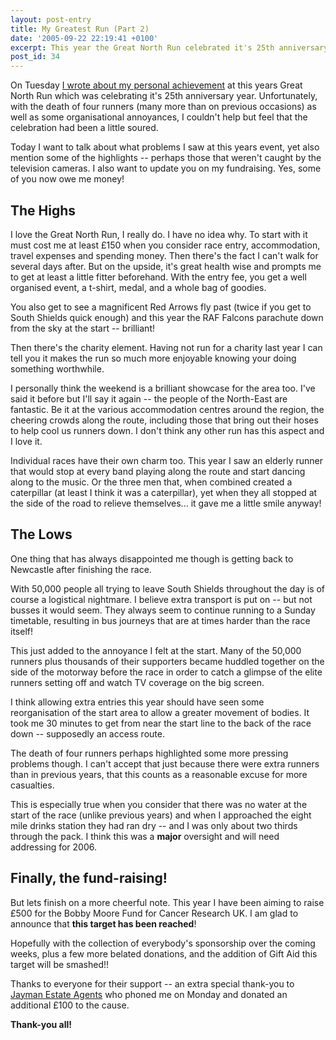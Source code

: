 ```yaml
---
layout: post-entry
title: My Greatest Run (Part 2)
date: '2005-09-22 22:19:41 +0100'
excerpt: This year the Great North Run celebrated it's 25th anniversary. Unfortunately the death of 4 runners and some organisational difficulties, the celebration felt a little soured.
post_id: 34
---
```

On Tuesday [I wrote about my personal achievement][1] at this years Great North Run which was celebrating it's 25th anniversary year. Unfortunately, with the death of four runners (many more than on previous occasions) as well as some organisational annoyances, I couldn't help but feel that the celebration had been a little soured.

Today I want to talk about what problems I saw at this years event, yet also mention some of the highlights -- perhaps those that weren't caught by the television cameras. I also want to update you on my fundraising. Yes, some of you now owe me money!

## The Highs
I love the Great North Run, I really do. I have no idea why. To start with it must cost me at least £150 when you consider race entry, accommodation, travel expenses and spending money. Then there's the fact I can't walk for several days after. But on the upside, it's great health wise and prompts me to get at least a little fitter beforehand. With the entry fee, you get a well organised event, a t-shirt, medal, and a whole bag of goodies.

You also get to see a magnificent Red Arrows fly past (twice if you get to South Shields quick enough) and this year the RAF Falcons parachute down from the sky at the start -- brilliant!

Then there's the charity element. Having not run for a charity last year I can tell you it makes the run so much more enjoyable knowing your doing something worthwhile.

I personally think the weekend is a brilliant showcase for the area too. I've said it before but I'll say it again -- the people of the North-East are fantastic. Be it at the various accommodation centres around the region, the cheering crowds along the route, including those that bring out their hoses to help cool us runners down. I don't think any other run has this aspect and I love it.

Individual races have their own charm too. This year I saw an elderly runner that would stop at every band playing along the route and start dancing along to the music. Or the three men that, when combined created a caterpillar (at least I think it was a caterpillar), yet when they all stopped at the side of the road to relieve themselves... it gave me a little smile anyway!

## The Lows
One thing that has always disappointed me though is getting back to Newcastle after finishing the race.

With 50,000 people all trying to leave South Shields throughout the day is of course a logistical nightmare. I believe extra transport is put on -- but not busses it would seem. They always seem to continue running to a Sunday timetable, resulting in bus journeys that are at times harder than the race itself!

This just added to the annoyance I felt at the start. Many of the 50,000 runners plus thousands of their supporters became huddled together on the side of the motorway before the race in order to catch a glimpse of the elite runners setting off and watch TV coverage on the big screen.

I think allowing extra entries this year should have seen some reorganisation of the start area to allow a greater movement of bodies. It took me 30 minutes to get from near the start line to the back of the race down -- supposedly an access route.

The death of four runners perhaps highlighted some more pressing problems though. I can't accept that just because there were extra runners than in previous years, that this counts as a reasonable excuse for more casualties.

This is especially true when you consider that there was no water at the start of the race (unlike previous years) and when I approached the eight mile drinks station they had ran dry -- and I was only about two thirds through the pack. I think this was a **major** oversight and will need addressing for 2006.

## Finally, the fund-raising!
But lets finish on a more cheerful note. This year I have been aiming to raise £500 for the Bobby Moore Fund for Cancer Research UK. I am glad to announce that **this target has been reached**!

Hopefully with the collection of everybody's sponsorship over the coming weeks, plus a few more belated donations, and the addition of Gift Aid this target will be smashed!!

Thanks to everyone for their support -- an extra special thank-you to [Jayman Estate Agents][2] who phoned me on Monday and donated an additional £100 to the cause.

**Thank-you all!**

[1]: /2005/09/my_greatest_run_part_1
[2]: http://www.jayman.co.uk/